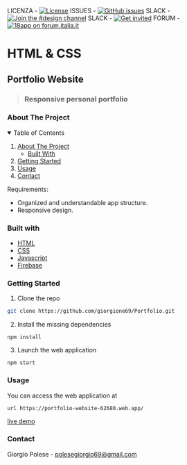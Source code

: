 LICENZA - [![License](https://img.shields.io/github/license/italia/bootstrap-italia.svg)](https://github.com/italia/bootstrap-italia/blob/master/LICENSE)
ISSUES - [![GitHub issues](https://img.shields.io/github/issues/italia/bootstrap-italia.svg)](https://github.com/italia/bootstrap-italia/issues)
SLACK - [![Join the #design channel](https://img.shields.io/badge/Slack%20channel-%23design-blue.svg)](https://developersitalia.slack.com/messages/C7VPAUVB3/)
SLACK - [![Get invited](https://slack.developers.italia.it/badge.svg)](https://slack.developers.italia.it/)
FORUM - [![18app on forum.italia.it](https://img.shields.io/badge/Forum-18app-blue.svg)](https://forum.italia.it/c/18app-carta-docente)

# HTML & CSS
## Portfolio Website
> ### Responsive personal portfolio


### About The Project

<details open="open">
  <summary>Table of Contents</summary>
  <ol>
    <li>
      <a href="#about-the-project">About The Project</a>
      <ul>
        <li><a href="#built-with">Built With</a></li>
      </ul>
    </li>
    <li><a href="#getting-started">Getting Started</a></li>
    <li><a href="#usage">Usage</a></li>
    <li><a href="#contact">Contact</a></li>
  </ol>
</details>



Requirements:

- Organized and understandable app structure.
- Responsive design.


### Built with
* [HTML](https://developer.mozilla.org/en-US/docs/Web/HTML?retiredLocale=it)
* [CSS](https://developer.mozilla.org/en-US/docs/Web/CSS?retiredLocale=it)
* [Javascript](https://www.javascript.com/)
* [Firebase](https://firebase.google.com/)

### Getting Started

1. Clone the repo

```sh
git clone https://github.com/giorgione69/Portfolio.git
```

2. Install the missing dependencies

```npm
npm install
```

3. Launch the web application

```npm
npm start
```

<!-- USAGE -->

### Usage

You can access the web application at

```
url https://portfolio-website-62680.web.app/
```
[live demo](https://portfolio-website-62680.web.app/)

### Contact

Giorgio Polese - polesegiorgio69@gmail.com
